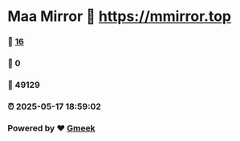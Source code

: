 # Maa Mirror :link: https://mmirror.top 
### :page_facing_up: [16](https://mmirror.top/tag.html) 
### :speech_balloon: 0 
### :hibiscus: 49129 
### :alarm_clock: 2025-05-17 18:59:02 
### Powered by :heart: [Gmeek](https://github.com/Meekdai/Gmeek)
